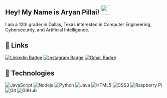 ## Hey! My Name is Aryan Pillai! <img src="https://raw.githubusercontent.com/aemmadi/aemmadi/master/wave.gif" width="30">

I am a 12th grader in Dallas, Texas interested in Computer Engineering, Cybersecurity, and Artificial Intelligence.

## 🔗  Links

[![Linkedin Badge](https://img.shields.io/badge/-apillai2701-blue?style=flat-square&logo=Linkedin&logoColor=white&link=https://www.linkedin.com/in/apillai2701/)](https://www.linkedin.com/in/apillai2701/)
[![Instagram Badge](https://img.shields.io/badge/-apillai2701-purple?style=flat-square&logo=instagram&logoColor=white&link=https://www.instagram.com/apillai2701//)](https://www.instagram.com/apillai2701/)
[![Gmail Badge](https://img.shields.io/badge/-aryanpillai2701@gmail.com-c14438?style=flat-square&logo=Gmail&logoColor=white&link=mailto:aryanpillai2701@gmail.com)](mailto:aryanpillai2701@gmail.com)

## 🤖  Technologies

![JavaScript](https://img.shields.io/badge/-JavaScript-black?style=flat-square&logo=javascript)
![Nodejs](https://img.shields.io/badge/-Nodejs-black?style=flat-square&logo=Node.js)
![Python](https://img.shields.io/badge/-Python-black?style=flat-square&logo=Python)
![Java](https://img.shields.io/badge/-java-E34A86?style=flat-square&logo=java)
![HTML5](https://img.shields.io/badge/-HTML5-E34F26?style=flat-square&logo=html5&logoColor=white)
![CSS3](https://img.shields.io/badge/-CSS3-1572B6?style=flat-square&logo=css3)
![Raspberry Pi](https://img.shields.io/badge/-Raspberry%20Pi-C51A4A?style=flat-square&logo=Raspberry-Pi)
![Git](https://img.shields.io/badge/-Git-black?style=flat-square&logo=git)
![GitHub](https://img.shields.io/badge/-GitHub-181717?style=flat-square&logo=github)
